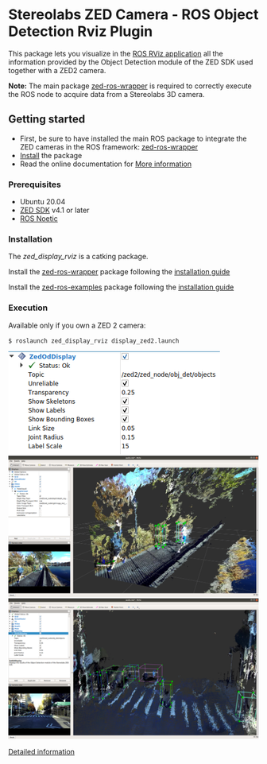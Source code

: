 # Stereolabs ZED Camera - ROS Object Detection Rviz Plugin

This package lets you visualize in the [ROS RViz application](http://wiki.ros.org/rviz) all the
information provided by the Object Detection module of the ZED SDK used together with a ZED2 camera.

**Note:** The main package [zed-ros-wrapper](https://github.com/stereolabs/zed-ros-wrapper)
is required to correctly execute the ROS node to acquire data from a Stereolabs 3D camera.

## Getting started

   - First, be sure to have installed the main ROS package to integrate the ZED cameras in the ROS framework: [zed-ros-wrapper](https://github.com/stereolabs/zed-ros-wrapper/#build-the-program)
   - [Install](#Installation) the package
   - Read the online documentation for [More information](https://www.stereolabs.com/docs/ros/)

### Prerequisites

   - Ubuntu 20.04
   - [ZED SDK](https://www.stereolabs.com/developers/release/latest/) v4.1 or later
   - [ROS Noetic](http://wiki.ros.org/noetic/Installation/Ubuntu)

### Installation

The *zed_display_rviz* is a catking package. 

Install the [zed-ros-wrapper](https://www.stereolabs.com/documentation/guides/using-zed-with-ros/introduction.html) package
following the [installation guide](https://github.com/stereolabs/zed-ros-wrapper#build-the-program)

Install the [zed-ros-examples](https://github.com/stereolabs/zed-ros-examples) package following the [installation guide](https://github.com/stereolabs/zed-ros-examples#build-the-program)

### Execution

Available only if you own a ZED 2 camera:

    $ roslaunch zed_display_rviz display_zed2.launch

![Object Detection parameters](images/rviz_obj_det.png)
![Skeleton visualization](images/rviz_od_skeletons.png)
![Multiclass visualization](images/rviz_od_multiclass.png)

[Detailed information](https://www.stereolabs.com/docs/ros/object-detection/)
